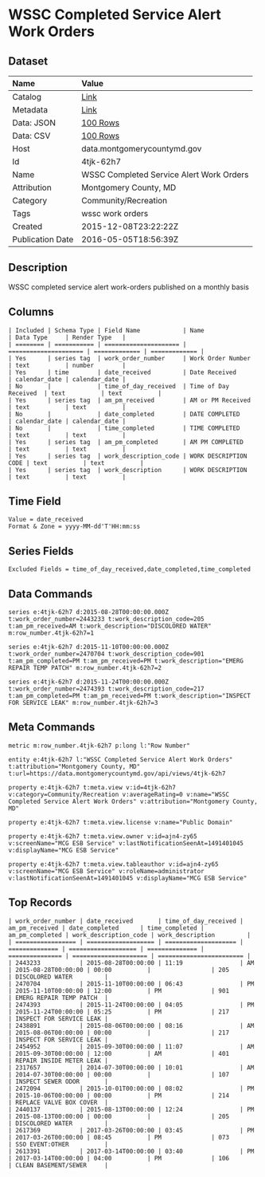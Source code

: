 # WSSC Completed Service Alert Work Orders

## Dataset

| Name | Value |
| :--- | :---- |
| Catalog | [Link](https://catalog.data.gov/dataset/wssc-completed-service-alert-work-orders) |
| Metadata | [Link](https://data.montgomerycountymd.gov/api/views/4tjk-62h7) |
| Data: JSON | [100 Rows](https://data.montgomerycountymd.gov/api/views/4tjk-62h7/rows.json?max_rows=100) |
| Data: CSV | [100 Rows](https://data.montgomerycountymd.gov/api/views/4tjk-62h7/rows.csv?max_rows=100) |
| Host | data.montgomerycountymd.gov |
| Id | 4tjk-62h7 |
| Name | WSSC Completed Service Alert Work Orders |
| Attribution | Montgomery County, MD |
| Category | Community/Recreation |
| Tags | wssc work orders |
| Created | 2015-12-08T23:22:22Z |
| Publication Date | 2016-05-05T18:56:39Z |

## Description

WSSC completed service alert work-orders published on a monthly basis

## Columns

```ls
| Included | Schema Type | Field Name            | Name                  | Data Type     | Render Type   |
| ======== | =========== | ===================== | ===================== | ============= | ============= |
| Yes      | series tag  | work_order_number     | Work Order Number     | text          | number        |
| Yes      | time        | date_received         | Date Received         | calendar_date | calendar_date |
| No       |             | time_of_day_received  | Time of Day Received  | text          | text          |
| Yes      | series tag  | am_pm_received        | AM or PM Received     | text          | text          |
| No       |             | date_completed        | DATE COMPLETED        | calendar_date | calendar_date |
| No       |             | time_completed        | TIME COMPLETED        | text          | text          |
| Yes      | series tag  | am_pm_completed       | AM PM COMPLETED       | text          | text          |
| Yes      | series tag  | work_description_code | WORK DESCRIPTION CODE | text          | text          |
| Yes      | series tag  | work_description      | WORK DESCRIPTION      | text          | text          |
```

## Time Field

```ls
Value = date_received
Format & Zone = yyyy-MM-dd'T'HH:mm:ss
```

## Series Fields

```ls
Excluded Fields = time_of_day_received,date_completed,time_completed
```

## Data Commands

```ls
series e:4tjk-62h7 d:2015-08-28T00:00:00.000Z t:work_order_number=2443233 t:work_description_code=205 t:am_pm_received=AM t:work_description="DISCOLORED WATER" m:row_number.4tjk-62h7=1

series e:4tjk-62h7 d:2015-11-10T00:00:00.000Z t:work_order_number=2470704 t:work_description_code=901 t:am_pm_completed=PM t:am_pm_received=PM t:work_description="EMERG REPAIR TEMP PATCH" m:row_number.4tjk-62h7=2

series e:4tjk-62h7 d:2015-11-24T00:00:00.000Z t:work_order_number=2474393 t:work_description_code=217 t:am_pm_completed=PM t:am_pm_received=PM t:work_description="INSPECT FOR SERVICE LEAK" m:row_number.4tjk-62h7=3
```

## Meta Commands

```ls
metric m:row_number.4tjk-62h7 p:long l:"Row Number"

entity e:4tjk-62h7 l:"WSSC Completed Service Alert Work Orders" t:attribution="Montgomery County, MD" t:url=https://data.montgomerycountymd.gov/api/views/4tjk-62h7

property e:4tjk-62h7 t:meta.view v:id=4tjk-62h7 v:category=Community/Recreation v:averageRating=0 v:name="WSSC Completed Service Alert Work Orders" v:attribution="Montgomery County, MD"

property e:4tjk-62h7 t:meta.view.license v:name="Public Domain"

property e:4tjk-62h7 t:meta.view.owner v:id=ajn4-zy65 v:screenName="MCG ESB Service" v:lastNotificationSeenAt=1491401045 v:displayName="MCG ESB Service"

property e:4tjk-62h7 t:meta.view.tableauthor v:id=ajn4-zy65 v:screenName="MCG ESB Service" v:roleName=administrator v:lastNotificationSeenAt=1491401045 v:displayName="MCG ESB Service"
```

## Top Records

```ls
| work_order_number | date_received       | time_of_day_received | am_pm_received | date_completed      | time_completed | am_pm_completed | work_description_code | work_description         | 
| ================= | =================== | ==================== | ============== | =================== | ============== | =============== | ===================== | ======================== | 
| 2443233           | 2015-08-28T00:00:00 | 11:19                | AM             | 2015-08-28T00:00:00 | 00:00          |                 | 205                   | DISCOLORED WATER         | 
| 2470704           | 2015-11-10T00:00:00 | 06:43                | PM             | 2015-11-10T00:00:00 | 12:00          | PM              | 901                   | EMERG REPAIR TEMP PATCH  | 
| 2474393           | 2015-11-24T00:00:00 | 04:05                | PM             | 2015-11-24T00:00:00 | 05:25          | PM              | 217                   | INSPECT FOR SERVICE LEAK | 
| 2438891           | 2015-08-06T00:00:00 | 08:16                | AM             | 2015-08-06T00:00:00 | 00:00          |                 | 217                   | INSPECT FOR SERVICE LEAK | 
| 2454952           | 2015-09-30T00:00:00 | 11:07                | AM             | 2015-09-30T00:00:00 | 12:00          | AM              | 401                   | REPAIR INSIDE METER LEAK | 
| 2317657           | 2014-07-30T00:00:00 | 10:01                | AM             | 2014-07-30T00:00:00 | 00:00          |                 | 107                   | INSPECT SEWER ODOR       | 
| 2472094           | 2015-10-01T00:00:00 | 08:02                | PM             | 2015-10-06T00:00:00 | 00:00          | PM              | 214                   | REPLACE VALVE BOX COVER  | 
| 2440137           | 2015-08-13T00:00:00 | 12:24                | PM             | 2015-08-13T00:00:00 | 00:00          |                 | 205                   | DISCOLORED WATER         | 
| 2617369           | 2017-03-26T00:00:00 | 03:45                | PM             | 2017-03-26T00:00:00 | 08:45          | PM              | 073                   | SSO EVENT:OTHER          | 
| 2613391           | 2017-03-14T00:00:00 | 03:40                | PM             | 2017-03-14T00:00:00 | 04:00          | PM              | 106                   | CLEAN BASEMENT/SEWER     | 
```
